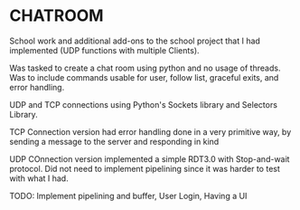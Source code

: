 # CHATROOM
School work and additional add-ons to the school project that I had implemented (UDP functions with multiple Clients).

Was tasked to create a chat room using python and no usage of threads. 
Was to include commands usable for user, follow list, graceful exits, and error handling. 

UDP and TCP connections using Python's Sockets library and Selectors Library.

TCP Connection version had error handling done in a very primitive way,
by sending a message to the server and responding in kind

UDP COnnection version implemented a simple RDT3.0 with Stop-and-wait protocol.
Did not need to implement pipelining since it was harder to test with what I had. 

TODO: Implement pipelining and buffer, User Login, Having a UI
